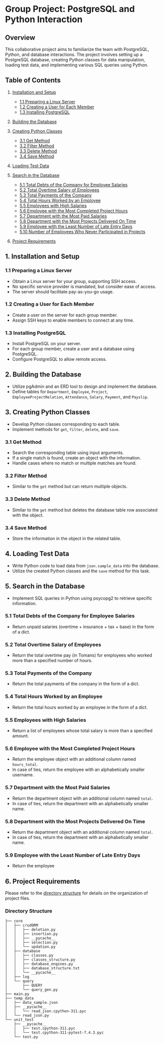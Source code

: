 # Group Project: PostgreSQL and Python Interaction

## Overview

This collaborative project aims to familiarize the team with PostgreSQL, Python, and database interactions. The project involves setting up a PostgreSQL database, creating Python classes for data manipulation, loading test data, and implementing various SQL queries using Python.

## Table of Contents

1. [Installation and Setup](#1-installation-and-setup)
   - [1.1 Preparing a Linux Server](#11-preparing-a-linux-server)
   - [1.2 Creating a User for Each Member](#12-creating-a-user-for-each-member)
   - [1.3 Installing PostgreSQL](#13-installing-postgresql)

2. [Building the Database](#2-building-the-database)

3. [Creating Python Classes](#3-creating-python-classes)
   - [3.1 Get Method](#31-get-method)
   - [3.2 Filter Method](#32-filter-method)
   - [3.3 Delete Method](#33-delete-method)
   - [3.4 Save Method](#34-save-method)

4. [Loading Test Data](#4-loading-test-data)

5. [Search in the Database](#5-search-in-the-database)
   - [5.1 Total Debts of the Company for Employee Salaries](#51-total-debts-of-the-company-for-employee-salaries)
   - [5.2 Total Overtime Salary of Employees](#52-total-overtime-salary-of-employees)
   - [5.3 Total Payments of the Company](#53-total-payments-of-the-company)
   - [5.4 Total Hours Worked by an Employee](#54-total-hours-worked-by-an-employee)
   - [5.5 Employees with High Salaries](#55-employees-with-high-salaries)
   - [5.6 Employee with the Most Completed Project Hours](#56-employee-with-the-most-completed-project-hours)
   - [5.7 Department with the Most Paid Salaries](#57-department-with-the-most-paid-salaries)
   - [5.8 Department with the Most Projects Delivered On Time](#58-department-with-the-most-projects-delivered-on-time)
   - [5.9 Employee with the Least Number of Late Entry Days](#59-employee-with-the-least-number-of-late-entry-days)
   - [5.10 Number of Employees Who Never Participated in Projects](#510-number-of-employees-who-never-participated-in-projects)

6. [Project Requirements](#6-project-requirements)

## 1. Installation and Setup

### 1.1 Preparing a Linux Server

- Obtain a Linux server for your group, supporting SSH access.
- No specific service provider is mandated, but consider ease of access.
- The server should facilitate pay-as-you-go usage.

### 1.2 Creating a User for Each Member

- Create a user on the server for each group member.
- Assign SSH keys to enable members to connect at any time.

### 1.3 Installing PostgreSQL

- Install PostgreSQL on your server.
- For each group member, create a user and a database using PostgreSQL.
- Configure PostgreSQL to allow remote access.

## 2. Building the Database

- Utilize pgAdmin and an ERD tool to design and implement the database.
- Define tables for `Department`, `Employee`, `Project`, `EmployeeProjectRelation`, `Attendance`, `Salary`, `Payment`, and `Payslip`.

## 3. Creating Python Classes

- Develop Python classes corresponding to each table.
- Implement methods for `get`, `filter`, `delete`, and `save`.

### 3.1 Get Method

- Search the corresponding table using input arguments.
- If a single match is found, create an object with the information.
- Handle cases where no match or multiple matches are found.

### 3.2 Filter Method

- Similar to the `get` method but can return multiple objects.

### 3.3 Delete Method

- Similar to the `get` method but deletes the database table row associated with the object.

### 3.4 Save Method

- Store the information in the object in the related table.

## 4. Loading Test Data

- Write Python code to load data from `json.sample_data` into the database.
- Utilize the created Python classes and the `save` method for this task.

## 5. Search in the Database

- Implement SQL queries in Python using psycopg2 to retrieve specific information.

### 5.1 Total Debts of the Company for Employee Salaries

- Return unpaid salaries (overtime + insurance + tax + base) in the form of a dict.

### 5.2 Total Overtime Salary of Employees

- Return the total overtime pay (in Tomans) for employees who worked more than a specified number of hours.

### 5.3 Total Payments of the Company

- Return the total payments of the company in the form of a dict.

### 5.4 Total Hours Worked by an Employee

- Return the total hours worked by an employee in the form of a dict.

### 5.5 Employees with High Salaries

- Return a list of employees whose total salary is more than a specified amount.

### 5.6 Employee with the Most Completed Project Hours

- Return the employee object with an additional column named `hours_total`.
- In case of ties, return the employee with an alphabetically smaller username.

### 5.7 Department with the Most Paid Salaries

- Return the department object with an additional column named `total`.
- In case of ties, return the department with an alphabetically smaller name.

### 5.8 Department with the Most Projects Delivered On Time

- Return the department object with an additional column named `total`.
- In case of ties, return the department with an alphabetically smaller name.

### 5.9 Employee with the Least Number of Late Entry Days

- Return the employee

## 6. Project Requirements

Please refer to the [directory structure](#directory-structure) for details on the organization of project files.

### Directory Structure

```plaintext
├── core
│   ├── crudORM
│   │   ├── deletion.py
│   │   ├── insertion.py
│   │   ├── __pycache__
│   │   ├── selection.py
│   │   └── updation.py
│   ├── database
│   │   ├── classes.py
│   │   ├── classes_structure.py
│   │   ├── database_engines.py
│   │   ├── database_structure.txt
│   │   └── __pycache__
│   ├── log
│   └── query
│       ├── QUERY
│       └── query_gen.py
├── main.py
├── temp_data
│   ├── data_sample.json
│   ├── __pycache__
│   │   └── read_json.cpython-311.pyc
│   └── read_json.py
└── unit_test
    ├── __pycache__
    │   ├── test.cpython-311.pyc
    │   └── test.cpython-311-pytest-7.4.3.pyc
    └── test.py
